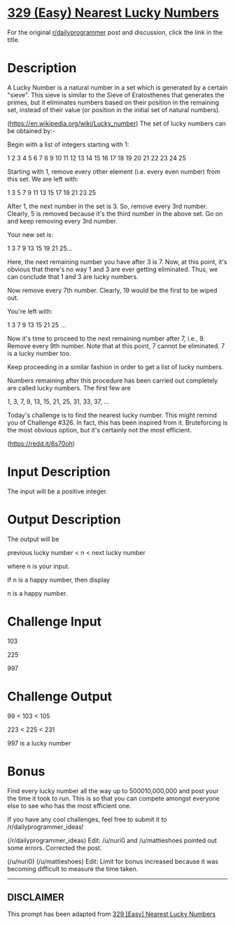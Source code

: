 # [329 (Easy) Nearest Lucky Numbers](https://www.reddit.com/r/dailyprogrammer/comments/6wjscp/2017828_challenge_329_easy_nearest_lucky_numbers/)

For the original [r/dailyprogrammer](https://www.reddit.com/r/dailyprogrammer/) post and discussion, click the link in the title.

# Description
A Lucky Number is a natural number in a set which is generated by a certain "sieve". This sieve is similar to the Sieve of Eratosthenes that generates the primes, but it eliminates numbers based on their position in the remaining set, instead of their value (or position in the initial set of natural numbers).

(https://en.wikipedia.org/wiki/Lucky_number)
The set of lucky numbers can be obtained by:-

Begin with a list of integers starting with 1:

1 2 3 4 5 6 7 8 9 10 11 12 13 14 15 16 17 18 19 20 21 22 23 24 25

Starting with 1, remove every other element (i.e. every even number) from this set. We are left with:

1 3 5 7 9 11 13 15 17 19 21 23 25

After 1, the next number in the set is 3. So, remove every 3rd number. Clearly, 5 is removed because it's the third number in the above set. Go on and keep removing every 3rd number.

Your new set is:

1 3 7 9 13 15 19 21 25...

Here, the next remaining number you have after 3 is 7. Now, at this point, it's obvious that there's no way 1 and 3 are ever getting eliminated. Thus, we can conclude that 1 and 3 are lucky numbers. 

Now remove every 7th number. Clearly, 19 would be the first to be wiped out. 

You're left with: 

1 3 7 9 13 15 21 25 ...

Now it's time to proceed to the next remaining number after 7, i.e., 9. Remove every 9th number. Note that at this point, 7 cannot be eliminated. 7 is a lucky number too. 

Keep proceeding in a similar fashion in order to get a list of lucky numbers.

Numbers remaining after this procedure has been carried out completely are called lucky numbers. The first few are

1, 3, 7, 9, 13, 15, 21, 25, 31, 33, 37, ...

Today's challenge is to find the nearest lucky number. This might remind you of Challenge #326. In fact, this has been inspired from it. Bruteforcing is the most obvious option, but it's certainly not the most efficient.

(https://redd.it/6s70oh)
# Input Description
The input will be a positive integer.

# Output Description
The output will be

previous lucky number < n < next lucky number

where n is your input.

If  n is a happy number, then display

n is a happy number.

# Challenge Input
103

225

997

# Challenge Output
99 < 103 < 105

223 < 225 < 231

997 is a lucky number

# Bonus
Find every lucky number all the way up to 500010,000,000 and post your the time it took to run. This is so that you can compete amongst everyone else to see who has the most efficient one.

If you have any cool challenges, feel free to submit it to /r/dailyprogrammer_ideas!

(/r/dailyprogrammer_ideas)
Edit: /u/nuri0 and /u/mattieshoes pointed out some errors. Corrected the post. 

(/u/nuri0)
(/u/mattieshoes)
Edit: Limit for bonus increased because it was becoming difficult to measure the time taken. 


----
## **DISCLAIMER**
This prompt has been adapted from [329 [Easy] Nearest Lucky Numbers](https://www.reddit.com/r/dailyprogrammer/comments/6wjscp/2017828_challenge_329_easy_nearest_lucky_numbers/
)
